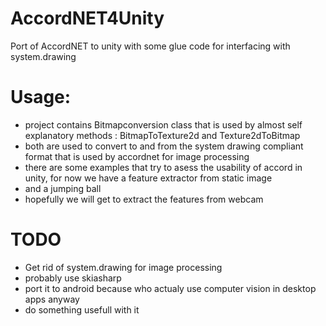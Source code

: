 # AccordNET4Unity
Port of AccordNET to unity with some glue code for interfacing with system.drawing

# Usage:
- project contains Bitmapconversion class that is used by almost self explanatory methods : BitmapToTexture2d and Texture2dToBitmap
- both are used to convert to and from the system drawing compliant format that is used by accordnet for image processing
- there are some examples that try to asess the usability of accord in unity, for now we have a feature extractor from static image
- and a jumping ball
- hopefully we will get to extract the features from webcam

# TODO
- Get rid of system.drawing for image processing
- probably use skiasharp
- port it to android because who actualy use computer vision in desktop apps anyway
- do something usefull with it
